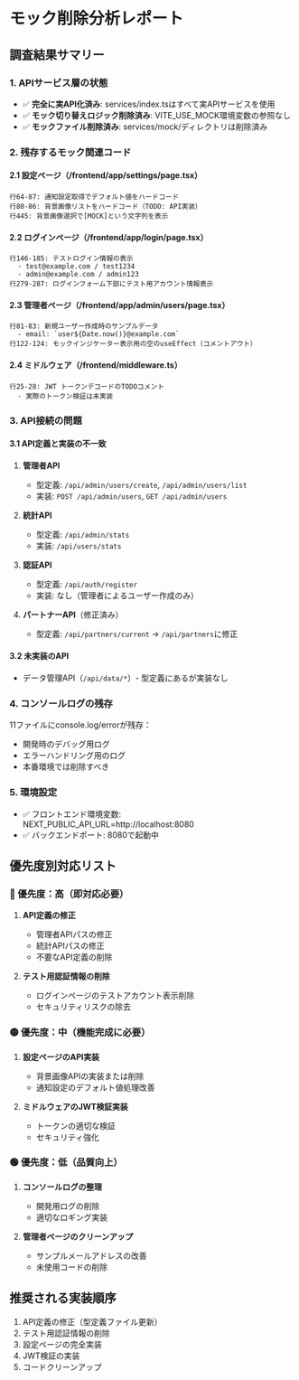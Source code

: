 # モック削除分析レポート

## 調査結果サマリー

### 1. APIサービス層の状態
- ✅ **完全に実API化済み**: services/index.tsはすべて実APIサービスを使用
- ✅ **モック切り替えロジック削除済み**: VITE_USE_MOCK環境変数の参照なし
- ✅ **モックファイル削除済み**: services/mock/ディレクトリは削除済み

### 2. 残存するモック関連コード

#### 2.1 設定ページ（/frontend/app/settings/page.tsx）
```
行64-87: 通知設定取得でデフォルト値をハードコード
行80-86: 背景画像リストをハードコード（TODO: API実装）
行445: 背景画像選択で[MOCK]という文字列を表示
```

#### 2.2 ログインページ（/frontend/app/login/page.tsx）
```
行146-185: テストログイン情報の表示
  - test@example.com / test1234
  - admin@example.com / admin123
行279-287: ログインフォーム下部にテスト用アカウント情報表示
```

#### 2.3 管理者ページ（/frontend/app/admin/users/page.tsx）
```
行81-83: 新規ユーザー作成時のサンプルデータ
  - email: `user${Date.now()}@example.com`
行122-124: モックインジケーター表示用の空のuseEffect（コメントアウト）
```

#### 2.4 ミドルウェア（/frontend/middleware.ts）
```
行25-28: JWT トークンデコードのTODOコメント
  - 実際のトークン検証は未実装
```

### 3. API接続の問題

#### 3.1 API定義と実装の不一致
1. **管理者API**
   - 型定義: `/api/admin/users/create`, `/api/admin/users/list`
   - 実装: `POST /api/admin/users`, `GET /api/admin/users`

2. **統計API**
   - 型定義: `/api/admin/stats`
   - 実装: `/api/users/stats`

3. **認証API**
   - 型定義: `/api/auth/register`
   - 実装: なし（管理者によるユーザー作成のみ）

4. **パートナーAPI**（修正済み）
   - 型定義: `/api/partners/current` → `/api/partners`に修正

#### 3.2 未実装のAPI
- データ管理API（`/api/data/*`）- 型定義にあるが実装なし

### 4. コンソールログの残存
11ファイルにconsole.log/errorが残存：
- 開発時のデバッグ用ログ
- エラーハンドリング用のログ
- 本番環境では削除すべき

### 5. 環境設定
- ✅ フロントエンド環境変数: NEXT_PUBLIC_API_URL=http://localhost:8080
- ✅ バックエンドポート: 8080で起動中

## 優先度別対応リスト

### 🔴 優先度：高（即対応必要）
1. **API定義の修正**
   - 管理者APIパスの修正
   - 統計APIパスの修正
   - 不要なAPI定義の削除

2. **テスト用認証情報の削除**
   - ログインページのテストアカウント表示削除
   - セキュリティリスクの除去

### 🟡 優先度：中（機能完成に必要）
1. **設定ページのAPI実装**
   - 背景画像APIの実装または削除
   - 通知設定のデフォルト値処理改善

2. **ミドルウェアのJWT検証実装**
   - トークンの適切な検証
   - セキュリティ強化

### 🟢 優先度：低（品質向上）
1. **コンソールログの整理**
   - 開発用ログの削除
   - 適切なロギング実装

2. **管理者ページのクリーンアップ**
   - サンプルメールアドレスの改善
   - 未使用コードの削除

## 推奨される実装順序
1. API定義の修正（型定義ファイル更新）
2. テスト用認証情報の削除
3. 設定ページの完全実装
4. JWT検証の実装
5. コードクリーンアップ